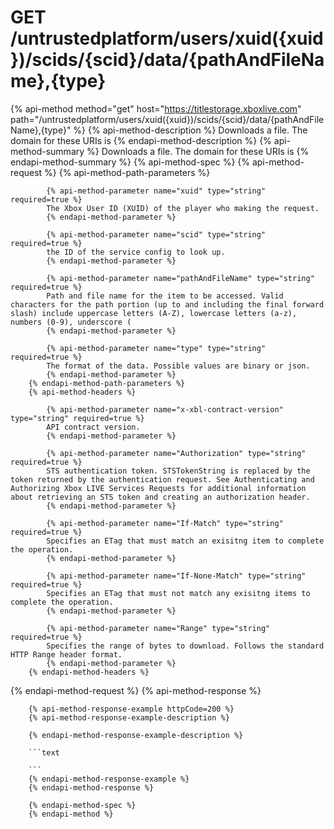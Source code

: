 # GET /untrustedplatform/users/xuid({xuid})/scids/{scid}/data/{pathAndFileName},{type}

{% api-method method="get" host="https://titlestorage.xboxlive.com" path="/untrustedplatform/users/xuid({xuid})/scids/{scid}/data/{pathAndFileName},{type}" %}
        {% api-method-description %}
        Downloads a file. The domain for these URIs is 
        {% endapi-method-description %}
        {% api-method-summary %}
        Downloads a file. The domain for these URIs is 
        {% endapi-method-summary %}
        {% api-method-spec %}
        {% api-method-request %}
        {% api-method-path-parameters %}
        
            {% api-method-parameter name="xuid" type="string" required=true %}
            The Xbox User ID (XUID) of the player who making the request.
            {% endapi-method-parameter %}

            {% api-method-parameter name="scid" type="string" required=true %}
            the ID of the service config to look up.
            {% endapi-method-parameter %}

            {% api-method-parameter name="pathAndFileName" type="string" required=true %}
            Path and file name for the item to be accessed. Valid characters for the path portion (up to and including the final forward slash) include uppercase letters (A-Z), lowercase letters (a-z), numbers (0-9), underscore (
            {% endapi-method-parameter %}

            {% api-method-parameter name="type" type="string" required=true %}
            The format of the data. Possible values are binary or json.
            {% endapi-method-parameter %}
        {% endapi-method-path-parameters %}
        {% api-method-headers %}
        
            {% api-method-parameter name="x-xbl-contract-version" type="string" required=true %}
            API contract version.
            {% endapi-method-parameter %}

            {% api-method-parameter name="Authorization" type="string" required=true %}
            STS authentication token. STSTokenString is replaced by the token returned by the authentication request. See Authenticating and Authorizing Xbox LIVE Services Requests for additional information about retrieving an STS token and creating an authorization header.
            {% endapi-method-parameter %}

            {% api-method-parameter name="If-Match" type="string" required=true %}
            Specifies an ETag that must match an exisitng item to complete the operation.
            {% endapi-method-parameter %}

            {% api-method-parameter name="If-None-Match" type="string" required=true %}
            Specifies an ETag that must not match any exisitng items to complete the operation.
            {% endapi-method-parameter %}

            {% api-method-parameter name="Range" type="string" required=true %}
            Specifies the range of bytes to download. Follows the standard HTTP Range header format.
            {% endapi-method-parameter %}
        {% endapi-method-headers %}
{% endapi-method-request %}
        {% api-method-response %}
        
        {% api-method-response-example httpCode=200 %}
        {% api-method-response-example-description %}
        
        {% endapi-method-response-example-description %}
        
        ```text
        
        ```
        {% endapi-method-response-example %}
        {% endapi-method-response %}
        
        {% endapi-method-spec %}
        {% endapi-method %}
